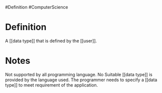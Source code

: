 #Definition #ComputerScience

# Definition

A [[data type]] that is defined by the [[user]].

# Notes

Not supported by all programming language.
No Suitable [[data type]] is provided by the language used.
The programmer needs to specify a [[data type]] to meet requirement of the application.